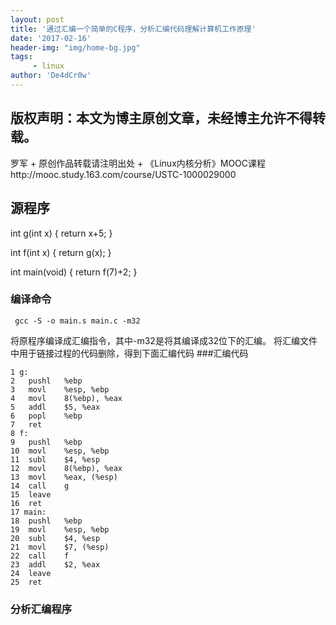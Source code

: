 ```yaml
---
layout: post
title: '通过汇编一个简单的C程序，分析汇编代码理解计算机工作原理'
date: '2017-02-16'
header-img: "img/home-bg.jpg"
tags:
     - linux
author: 'De4dCr0w'
---
```


## 版权声明：本文为博主原创文章，未经博主允许不得转载。
罗军 + 原创作品转载请注明出处 + 《Linux内核分析》MOOC课程http://mooc.study.163.com/course/USTC-1000029000
## 源程序

int g(int x)
{
    return x+5;
}

int f(int x)
{
    return g(x);
}

int main(void)
{
    return f(7)+2;
}

### 编译命令
```
 gcc -S -o main.s main.c -m32
```
将原程序编译成汇编指令，其中-m32是将其编译成32位下的汇编。
将汇编文件中用于链接过程的代码删除，得到下面汇编代码
###汇编代码
```
1 g:
2	pushl	%ebp
3	movl	%esp, %ebp
4	movl	8(%ebp), %eax
5	addl	$5, %eax
6	popl	%ebp
7	ret
8 f:
9	pushl	%ebp
10	movl	%esp, %ebp
11	subl	$4, %esp
12	movl	8(%ebp), %eax
13	movl	%eax, (%esp)
14	call	g
15	leave
16	ret
17 main:
18	pushl	%ebp
19	movl	%esp, %ebp
20	subl	$4, %esp
21	movl	$7, (%esp)
22	call	f
23	addl	$2, %eax
24	leave
25	ret
```

### 分析汇编程序
